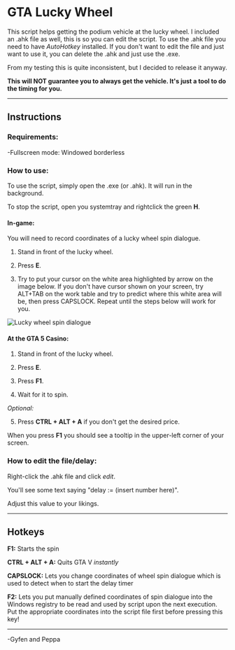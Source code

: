 # GTA Lucky Wheel

This script helps getting the podium vehicle at the lucky wheel.
I included an .ahk file as well, this is so you can edit the script.
To use the .ahk file you need to have *AutoHotkey* installed.
If you don't want to edit the file and just want to use it, you can delete the .ahk and just use the .exe.

From my testing this is quite inconsistent, but I decided to release it anyway.

**This will NOT guarantee you to always get the vehicle. It's just a tool to do the timing for you.**

***

## Instructions
### Requirements:

-Fullscreen mode: Windowed borderless

### How to use:

To use the script, simply open the .exe (or .ahk). It will run in the background.

To stop the script, open you systemtray and rightclick the green **H**.

#### In-game:

You will need to record coordinates of a lucky wheel spin dialogue.

1) Stand in front of the lucky wheel.

2) Press **E**.

3) Try to put your cursor on the white area highlighted by arrow on the image
   below. 
   If you don't have cursor shown on your screen, try ALT+TAB on the work table and
   try to predict where this white area will be, then press CAPSLOCK. Repeat
   until the steps below will work for you. 

![Lucky wheel spin dialogue](https://user-images.githubusercontent.com/63922776/100398641-a3eacd80-3060-11eb-9032-20fa566470df.png "Lucky wheel spin dialogue")


#### At the GTA 5 Casino:

1) Stand in front of the lucky wheel.

2) Press **E**.

3) Press **F1**.

4) Wait for it to spin.

*Optional:*

5) Press **CTRL + ALT + A** if you don't get the desired price.

When you press **F1** you should see a tooltip in the upper-left corner of your screen.

### How to edit the file/delay:

Right-click the .ahk file and click *edit*.

You'll see some text saying "delay := (insert number here)".

Adjust this value to your likings.

***

## Hotkeys

**F1:** Starts the spin

**CTRL + ALT + A:** Quits GTA V *instantly*

**CAPSLOCK:** Lets you change coordinates of wheel spin dialogue which is used to
detect when to start the delay timer

**F2:** Lets you put manually defined coordinates of spin dialogue into the
Windows registry to be read and used by script upon the next execution. Put the appropriate coordinates into the script file first
before pressing this key!

***
-Gyfen and Peppa
